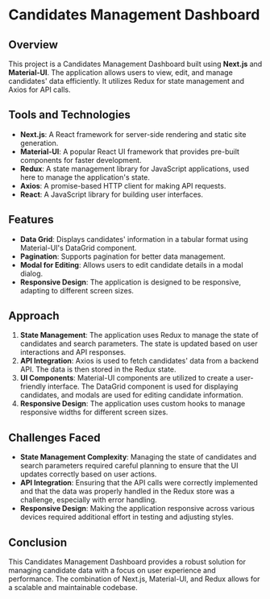 # Candidates Management Dashboard

## Overview
This project is a Candidates Management Dashboard built using **Next.js** and **Material-UI**. The application allows users to view, edit, and manage candidates' data efficiently. It utilizes Redux for state management and Axios for API calls.

## Tools and Technologies
- **Next.js**: A React framework for server-side rendering and static site generation.
- **Material-UI**: A popular React UI framework that provides pre-built components for faster development.
- **Redux**: A state management library for JavaScript applications, used here to manage the application's state.
- **Axios**: A promise-based HTTP client for making API requests.
- **React**: A JavaScript library for building user interfaces.

## Features
- **Data Grid**: Displays candidates' information in a tabular format using Material-UI's DataGrid component.
- **Pagination**: Supports pagination for better data management.
- **Modal for Editing**: Allows users to edit candidate details in a modal dialog.
- **Responsive Design**: The application is designed to be responsive, adapting to different screen sizes.

## Approach
1. **State Management**: The application uses Redux to manage the state of candidates and search parameters. The state is updated based on user interactions and API responses.
2. **API Integration**: Axios is used to fetch candidates' data from a backend API. The data is then stored in the Redux state.
3. **UI Components**: Material-UI components are utilized to create a user-friendly interface. The DataGrid component is used for displaying candidates, and modals are used for editing candidate information.
4. **Responsive Design**: The application uses custom hooks to manage responsive widths for different screen sizes.

## Challenges Faced
- **State Management Complexity**: Managing the state of candidates and search parameters required careful planning to ensure that the UI updates correctly based on user actions.
- **API Integration**: Ensuring that the API calls were correctly implemented and that the data was properly handled in the Redux store was a challenge, especially with error handling.
- **Responsive Design**: Making the application responsive across various devices required additional effort in testing and adjusting styles.

## Conclusion
This Candidates Management Dashboard provides a robust solution for managing candidate data with a focus on user experience and performance. The combination of Next.js, Material-UI, and Redux allows for a scalable and maintainable codebase.
